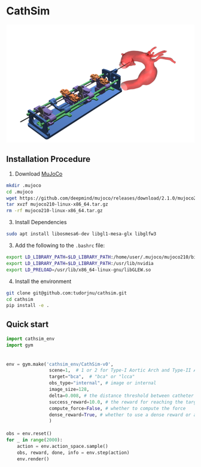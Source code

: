 # CathSim

![CathSim](./cathsim.png)

## Installation Procedure

1. Download [MuJoCo](https://github.com/deepmind/mujoco/releases/download/2.1.0/mujoco210-linux-x86_64.tar.gz)

```bash
mkdir .mujoco
cd .mujoco
wget https://github.com/deepmind/mujoco/releases/download/2.1.0/mujoco210-linux-x86_64.tar.gz
tar xvzf mujoco210-linux-x86_64.tar.gz
rm -rf mujoco210-linux-x86_64.tar.gz
```

3. Install Dependencies

```bash
sudo apt install libosmesa6-dev libgl1-mesa-glx libglfw3
```

3. Add the following to the `.bashrc` file:

```bash
export LD_LIBRARY_PATH=$LD_LIBRARY_PATH:/home/user/.mujoco/mujoco210/bin
export LD_LIBRARY_PATH=$LD_LIBRARY_PATH:/usr/lib/nvidia
export LD_PRELOAD=/usr/lib/x86_64-linux-gnu/libGLEW.so
```

4. Install the environment

```bash
git clone git@github.com:tudorjnu/cathsim.git
cd cathsim
pip install -e .
```

## Quick start

```python
import cathsim_env
import gym


env = gym.make('cathsim_env/CathSim-v0', 
                scene=1,  # 1 or 2 for Type-I Aortic Arch and Type-II Aortic Arch 
                target="bca",  # "bca" or "lcca"
                obs_type="internal", # image or internal
                image_size=128, 
                delta=0.008, # the distance threshold between catheter head and target
                success_reward=10.0, # the reward for reaching the target
                compute_force=False, # whether to compute the force
                dense_reward=True, # whether to use a dense reward or a sparse reward,
                )

obs = env.reset()
for _ in range(2000):
    action = env.action_space.sample()
    obs, reward, done, info = env.step(action)
    env.render()
```


